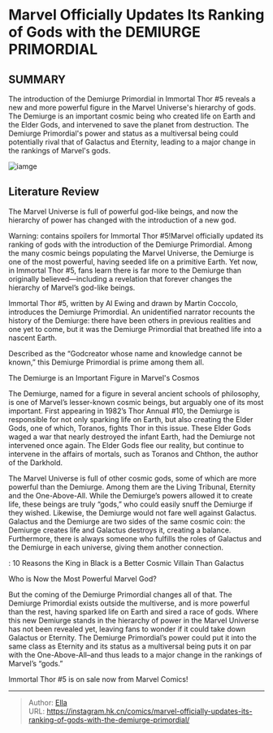 # Marvel Officially Updates Its Ranking of Gods with the DEMIURGE PRIMORDIAL


## SUMMARY 



  The introduction of the Demiurge Primordial in Immortal Thor #5 reveals a new and more powerful figure in the Marvel Universe&#39;s hierarchy of gods.   The Demiurge is an important cosmic being who created life on Earth and the Elder Gods, and intervened to save the planet from destruction.   The Demiurge Primordial&#39;s power and status as a multiversal being could potentially rival that of Galactus and Eternity, leading to a major change in the rankings of Marvel&#39;s gods.  

![iamge](https://static1.srcdn.com/wordpress/wp-content/uploads/2023/01/marvel-cosmic-beings-eternity-infinity.jpg)

## Literature Review

The Marvel Universe is full of powerful god-like beings, and now the hierarchy of power has changed with the introduction of a new god.




Warning: contains spoilers for Immortal Thor #5!Marvel officially updated its ranking of gods with the introduction of the Demiurge Primordial. Among the many cosmic beings populating the Marvel Universe, the Demiurge is one of the most powerful, having seeded life on a primitive Earth. Yet now, in Immortal Thor #5, fans learn there is far more to the Demiurge than originally believed—including a revelation that forever changes the hierarchy of Marvel’s god-like beings.




Immortal Thor #5, written by Al Ewing and drawn by Martin Coccolo, introduces the Demiurge Primordial. An unidentified narrator recounts the history of the Demiurge: there have been others in previous realities and one yet to come, but it was the Demiurge Primordial that breathed life into a nascent Earth.

          

Described as the “Godcreator whose name and knowledge cannot be known,” this Demiurge Primordial is prime among them all.


 The Demiurge is an Important Figure in Marvel&#39;s Cosmos 
          

The Demiurge, named for a figure in several ancient schools of philosophy, is one of Marvel’s lesser-known cosmic beings, but arguably one of its most important. First appearing in 1982’s Thor Annual #10, the Demiurge is responsible for not only sparking life on Earth, but also creating the Elder Gods, one of which, Toranos, fights Thor in this issue. These Elder Gods waged a war that nearly destroyed the infant Earth, had the Demiurge not intervened once again. The Elder Gods flee our reality, but continue to intervene in the affairs of mortals, such as Toranos and Chthon, the author of the Darkhold.




The Marvel Universe is full of other cosmic gods, some of which are more powerful than the Demiurge. Among them are the Living Tribunal, Eternity and the One-Above-All. While the Demiurge’s powers allowed it to create life, these beings are truly “gods,” who could easily snuff the Demiurge if they wished. Likewise, the Demiurge would not fare well against Galactus. Galactus and the Demiurge are two sides of the same cosmic coin: the Demiurge creates life and Galactus destroys it, creating a balance. Furthermore, there is always someone who fulfills the roles of Galactus and the Demiurge in each universe, giving them another connection.

 : 10 Reasons the King in Black is a Better Cosmic Villain Than Galactus



 Who is Now the Most Powerful Marvel God? 
          

But the coming of the Demiurge Primordial changes all of that. The Demiurge Primordial exists outside the multiverse, and is more powerful than the rest, having sparked life on Earth and sired a race of gods. Where this new Demiurge stands in the hierarchy of power in the Marvel Universe has not been revealed yet, leaving fans to wonder if it could take down Galactus or Eternity. The Demiurge Primordial’s power could put it into the same class as Eternity and its status as a multiversal being puts it on par with the One-Above-All–and thus leads to a major change in the rankings of Marvel’s “gods.”




Immortal Thor #5 is on sale now from Marvel Comics!



---

> Author: [Ella](https://instagram.hk.cn/)  
> URL: https://instagram.hk.cn/comics/marvel-officially-updates-its-ranking-of-gods-with-the-demiurge-primordial/  

